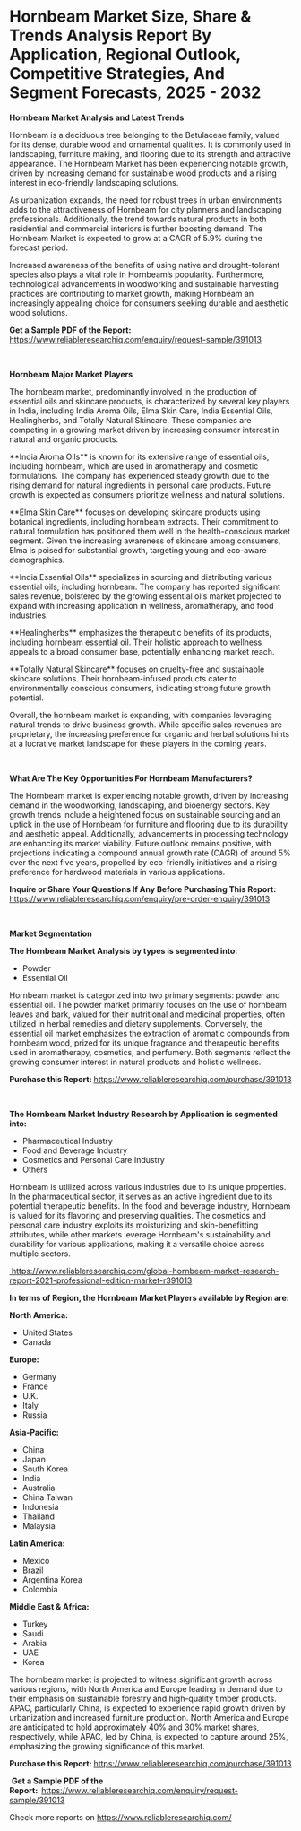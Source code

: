 <p><h1>Hornbeam Market Size, Share & Trends Analysis Report By Application, Regional Outlook, Competitive Strategies, And Segment Forecasts, 2025 - 2032</h1></p><p><strong>Hornbeam Market Analysis and Latest Trends</strong></p>
<p><p>Hornbeam is a deciduous tree belonging to the Betulaceae family, valued for its dense, durable wood and ornamental qualities. It is commonly used in landscaping, furniture making, and flooring due to its strength and attractive appearance. The Hornbeam Market has been experiencing notable growth, driven by increasing demand for sustainable wood products and a rising interest in eco-friendly landscaping solutions. </p><p>As urbanization expands, the need for robust trees in urban environments adds to the attractiveness of Hornbeam for city planners and landscaping professionals. Additionally, the trend towards natural products in both residential and commercial interiors is further boosting demand. The Hornbeam Market is expected to grow at a CAGR of 5.9% during the forecast period. </p><p>Increased awareness of the benefits of using native and drought-tolerant species also plays a vital role in Hornbeam’s popularity. Furthermore, technological advancements in woodworking and sustainable harvesting practices are contributing to market growth, making Hornbeam an increasingly appealing choice for consumers seeking durable and aesthetic wood solutions.</p></p>
<p><strong>Get a Sample PDF of the Report:&nbsp;</strong> <a href="https://www.reliableresearchiq.com/enquiry/request-sample/391013?utm_campaign=2810&utm_medium=2&utm_source=Github&utm_content=ia&utm_term=29032025&utm_id=hornbeam">https://www.reliableresearchiq.com/enquiry/request-sample/391013</a></p>
<p>&nbsp;</p>
<p><strong>Hornbeam Major Market Players</strong></p>
<p><p>The hornbeam market, predominantly involved in the production of essential oils and skincare products, is characterized by several key players in India, including India Aroma Oils, Elma Skin Care, India Essential Oils, Healingherbs, and Totally Natural Skincare. These companies are competing in a growing market driven by increasing consumer interest in natural and organic products.</p><p>**India Aroma Oils** is known for its extensive range of essential oils, including hornbeam, which are used in aromatherapy and cosmetic formulations. The company has experienced steady growth due to the rising demand for natural ingredients in personal care products. Future growth is expected as consumers prioritize wellness and natural solutions.</p><p>**Elma Skin Care** focuses on developing skincare products using botanical ingredients, including hornbeam extracts. Their commitment to natural formulation has positioned them well in the health-conscious market segment. Given the increasing awareness of skincare among consumers, Elma is poised for substantial growth, targeting young and eco-aware demographics.</p><p>**India Essential Oils** specializes in sourcing and distributing various essential oils, including hornbeam. The company has reported significant sales revenue, bolstered by the growing essential oils market projected to expand with increasing application in wellness, aromatherapy, and food industries.</p><p>**Healingherbs** emphasizes the therapeutic benefits of its products, including hornbeam essential oil. Their holistic approach to wellness appeals to a broad consumer base, potentially enhancing market reach.</p><p>**Totally Natural Skincare** focuses on cruelty-free and sustainable skincare solutions. Their hornbeam-infused products cater to environmentally conscious consumers, indicating strong future growth potential.</p><p>Overall, the hornbeam market is expanding, with companies leveraging natural trends to drive business growth. While specific sales revenues are proprietary, the increasing preference for organic and herbal solutions hints at a lucrative market landscape for these players in the coming years.</p></p>
<p>&nbsp;</p>
<p><strong>What Are The Key Opportunities For Hornbeam Manufacturers?</strong></p>
<p><p>The Hornbeam market is experiencing notable growth, driven by increasing demand in the woodworking, landscaping, and bioenergy sectors. Key growth trends include a heightened focus on sustainable sourcing and an uptick in the use of Hornbeam for furniture and flooring due to its durability and aesthetic appeal. Additionally, advancements in processing technology are enhancing its market viability. Future outlook remains positive, with projections indicating a compound annual growth rate (CAGR) of around 5% over the next five years, propelled by eco-friendly initiatives and a rising preference for hardwood materials in various applications.</p></p>
<p><strong>Inquire or Share Your Questions If Any Before Purchasing This Report:</strong> <a href="https://www.reliableresearchiq.com/enquiry/pre-order-enquiry/391013?utm_campaign=2810&utm_medium=2&utm_source=Github&utm_content=ia&utm_term=29032025&utm_id=hornbeam">https://www.reliableresearchiq.com/enquiry/pre-order-enquiry/391013</a></p>
<p>&nbsp;</p>
<p><strong>Market Segmentation</strong></p>
<p><strong>The Hornbeam Market Analysis by types is segmented into:</strong></p>
<p><ul><li>Powder</li><li>Essential Oil</li></ul></p>
<p><p>Hornbeam market is categorized into two primary segments: powder and essential oil. The powder market primarily focuses on the use of hornbeam leaves and bark, valued for their nutritional and medicinal properties, often utilized in herbal remedies and dietary supplements. Conversely, the essential oil market emphasizes the extraction of aromatic compounds from hornbeam wood, prized for its unique fragrance and therapeutic benefits used in aromatherapy, cosmetics, and perfumery. Both segments reflect the growing consumer interest in natural products and holistic wellness.</p></p>
<p><strong>Purchase this Report:&nbsp;</strong><a href="https://www.reliableresearchiq.com/purchase/391013?utm_campaign=2810&utm_medium=2&utm_source=Github&utm_content=ia&utm_term=29032025&utm_id=hornbeam">https://www.reliableresearchiq.com/purchase/391013</a></p>
<p>&nbsp;</p>
<p><strong>The Hornbeam Market Industry Research by Application is segmented into:</strong></p>
<p><ul><li>Pharmaceutical Industry</li><li>Food and Beverage Industry</li><li>Cosmetics and Personal Care Industry</li><li>Others</li></ul></p>
<p><p>Hornbeam is utilized across various industries due to its unique properties. In the pharmaceutical sector, it serves as an active ingredient due to its potential therapeutic benefits. In the food and beverage industry, Hornbeam is valued for its flavoring and preserving qualities. The cosmetics and personal care industry exploits its moisturizing and skin-benefitting attributes, while other markets leverage Hornbeam's sustainability and durability for various applications, making it a versatile choice across multiple sectors.</p></p>
<p><a href="https://www.reliableresearchiq.com/global-hornbeam-market-research-report-2021-professional-edition-market-r391013?utm_campaign=2810&utm_medium=2&utm_source=Github&utm_content=ia&utm_term=29032025&utm_id=hornbeam">&nbsp;https://www.reliableresearchiq.com/global-hornbeam-market-research-report-2021-professional-edition-market-r391013</a></p>
<p><strong>In terms of Region, the Hornbeam Market Players available by Region are:</strong></p>
<p>
    <p> <strong> North America: </strong>
        <ul>
            <li>United States</li>
            <li>Canada</li>
        </ul>
        </p> 
    <p> <strong> Europe: </strong>
        <ul>
            <li>Germany</li>
            <li>France</li>
            <li>U.K.</li>
            <li>Italy</li>
            <li>Russia</li>
        </ul>
        </p> 
    <p> <strong> Asia-Pacific: </strong>
        <ul>
            <li>China</li>
            <li>Japan</li>
            <li>South Korea</li>
            <li>India</li>
            <li>Australia</li>
            <li>China Taiwan</li>
            <li>Indonesia</li>
            <li>Thailand</li>
            <li>Malaysia</li>
        </ul>
        </p> 
    <p> <strong> Latin America: </strong>
        <ul>
            <li>Mexico</li>
            <li>Brazil</li>
            <li>Argentina Korea</li>
            <li>Colombia</li>
        </ul>
        </p> 
    <p> <strong> Middle East & Africa: </strong>
        <ul>
            <li>Turkey</li>
            <li>Saudi</li>
            <li>Arabia</li>
            <li>UAE</li>
            <li>Korea</li>
        </ul>
    </p>
    </p>
<p><p>The hornbeam market is projected to witness significant growth across various regions, with North America and Europe leading in demand due to their emphasis on sustainable forestry and high-quality timber products. APAC, particularly China, is expected to experience rapid growth driven by urbanization and increased furniture production. North America and Europe are anticipated to hold approximately 40% and 30% market shares, respectively, while APAC, led by China, is expected to capture around 25%, emphasizing the growing significance of this market.</p></p>
<p><strong>Purchase this Report: </strong><a href="https://www.reliableresearchiq.com/purchase/391013?utm_campaign=2810&utm_medium=2&utm_source=Github&utm_content=ia&utm_term=29032025&utm_id=hornbeam">https://www.reliableresearchiq.com/purchase/391013</a></p>
<p>&nbsp;<strong>Get a Sample PDF of the Report:&nbsp;&nbsp;</strong><a href="https://www.reliableresearchiq.com/enquiry/request-sample/391013?utm_campaign=2810&utm_medium=2&utm_source=Github&utm_content=ia&utm_term=29032025&utm_id=hornbeam">https://www.reliableresearchiq.com/enquiry/request-sample/391013</a></p>
<p><strong></strong></p>
<p>Check more reports on <a href="https://www.reliableresearchiq.com/?utm_campaign=2810&utm_medium=2&utm_source=Github&utm_content=ia&utm_term=29032025&utm_id=hornbeam">https://www.reliableresearchiq.com/</a></p>